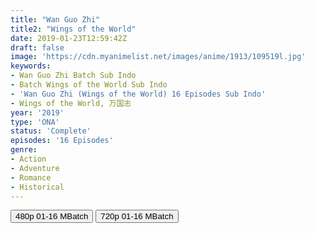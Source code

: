 ```yaml
---
title: "Wan Guo Zhi"
title2: "Wings of the World"
date: 2019-01-23T12:59:42Z
draft: false
image: 'https://cdn.myanimelist.net/images/anime/1913/109519l.jpg'
keywords:
- Wan Guo Zhi Batch Sub Indo
- Batch Wings of the World Sub Indo
- 'Wan Guo Zhi (Wings of the World) 16 Episodes Sub Indo'
- Wings of the World, 万国志
year: '2019'
type: 'ONA'
status: 'Complete'
episodes: '16 Episodes'
genre:
- Action
- Adventure
- Romance
- Historical
---
```


<div class="d-g gg-5 gtc-r ai-c">
<button onclick="window.open('?bmed=9izxqfdrqpqh7ek','_blank')">480p 01-16 MBatch</button>
<button onclick="window.open('?bmed=2766qvrecsowhiv','_blank')">720p 01-16 MBatch</button>
</div>